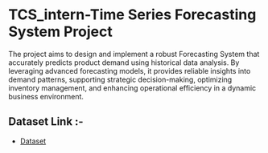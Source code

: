 # TCS_intern-Time Series Forecasting System Project 

The project aims to design and implement a robust Forecasting System that accurately predicts product demand using historical data analysis. By leveraging advanced forecasting models, it provides reliable insights into demand patterns, supporting strategic decision-making, optimizing inventory management, and enhancing operational efficiency in a dynamic business environment.

## Dataset Link :-
- <a href="https://www.kaggle.com/competitions/demand-forecasting-kernels-only/data">Dataset</a>

